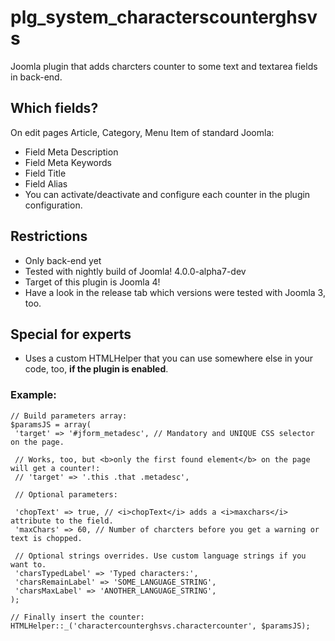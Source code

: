 # plg_system_characterscounterghsvs
Joomla plugin that adds charcters counter to some text and textarea fields in back-end.
## Which fields?
On edit pages Article, Category, Menu Item of standard Joomla:
- Field Meta Description
- Field Meta Keywords
- Field Title
- Field Alias
- You can activate/deactivate and configure each counter in the plugin configuration.
## Restrictions
- Only back-end yet
- Tested with nightly build of Joomla! 4.0.0-alpha7-dev
- Target of this plugin is Joomla 4!
- Have a look in the release tab which versions were tested with Joomla 3, too.  
## Special for experts
- Uses a custom HTMLHelper that you can use somewhere else in your code, too, **if the plugin is enabled**.
### Example:
```
// Build parameters array:
$paramsJS = array(
 'target' => '#jform_metadesc', // Mandatory and UNIQUE CSS selector on the page.

 // Works, too, but <b>only the first found element</b> on the page will get a counter!:
 // 'target' => '.this .that .metadesc',

 // Optional parameters:

 'chopText' => true, // <i>chopText</i> adds a <i>maxchars</i> attribute to the field.
 'maxChars' => 60, // Number of charcters before you get a warning or text is chopped.
	
 // Optional strings overrides. Use custom language strings if you want to.
 'charsTypedLabel' => 'Typed characters:',
 'charsRemainLabel' => 'SOME_LANGUAGE_STRING',
 'charsMaxLabel' => 'ANOTHER_LANGUAGE_STRING',
);

// Finally insert the counter:
HTMLHelper::_('charactercounterghsvs.charactercounter', $paramsJS);
```
